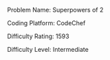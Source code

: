 Problem Name: Superpowers of 2

Coding Platform: CodeChef

Difficulty Rating: 1593

Difficulty Level: Intermediate
